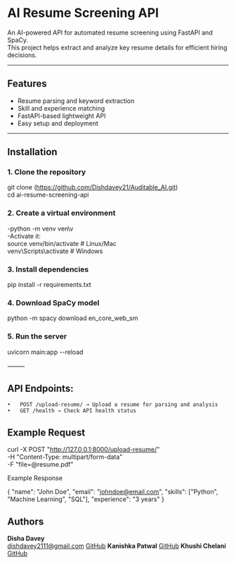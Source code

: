 

# AI Resume Screening API

An AI-powered API for automated resume screening using FastAPI and SpaCy.  
This project helps extract and analyze key resume details for efficient hiring decisions.

---

## Features
- Resume parsing and keyword extraction  
- Skill and experience matching  
- FastAPI-based lightweight API  
- Easy setup and deployment  

---

## Installation

### 1. Clone the repository

git clone (https://github.com/Dishdavey21/Auditable_AI.git) \
cd ai-resume-screening-api

### 2. Create a virtual environment

-python -m venv ven\v \
 -Activate it:\
 	source venv/bin/activate   # Linux/Mac \
	venv\Scripts\activate      # Windows 
 
### 3. Install dependencies

pip install -r requirements.txt

### 4. Download SpaCy model

python -m spacy download en_core_web_sm

### 5. Run the server

uvicorn main:app --reload

⸻

## API Endpoints:
	•	POST /upload-resume/ → Upload a resume for parsing and analysis
	•	GET /health → Check API health status

## Example Request

curl -X POST "http://127.0.0.1:8000/upload-resume/" \
  -H "Content-Type: multipart/form-data" \
  -F "file=@resume.pdf"

Example Response

{
  "name": "John Doe",
  "email": "johndoe@email.com",
  "skills": ["Python", "Machine Learning", "SQL"],
  "experience": "3 years"
}


##  Authors  
**Disha Davey**  
[dishdavey2111@gmail.com](mailto:dishdavey2111@gmail.com) [GitHub](https://github.com/Dishdavey21) 
**Kanishka Patwal**
[GitHub](https://github.com/Kanishka29-k)
**Khushi Chelani**
[GitHub](https://github.com/Khushichelani-28)
